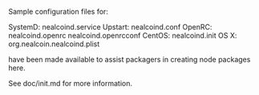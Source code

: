 Sample configuration files for:

SystemD: nealcoind.service
Upstart: nealcoind.conf
OpenRC:  nealcoind.openrc
         nealcoind.openrcconf
CentOS:  nealcoind.init
OS X:    org.nealcoin.nealcoind.plist

have been made available to assist packagers in creating node packages here.

See doc/init.md for more information.

